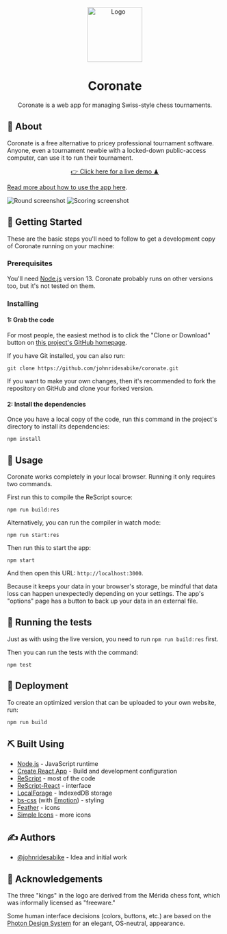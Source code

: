 <div align="center">
<img alt="Logo" src="graphics-src/icon-min.svg" height="128" width="128" />
<h1>Coronate</h1>
</div>

<p align="center">Coronate is a web app for managing Swiss-style chess tournaments.</p>

## 🧐 About

Coronate is a free alternative to pricey professional tournament software.
Anyone, even a tournament newbie with a locked-down public-access computer, can
use it to run their tournament.

<p align="center"><a href="https://johnridesa.bike/coronate/">👉 Click here for a live demo ♟</a></p>

[Read more about how to use the app here](https://johnridesa.bike/software/coronate/).

![Round screenshot](./screenshot-round.png)
![Scoring screenshot](./screenshot-score-detail.png)

## 🏁 Getting Started

These are the basic steps you'll need to follow to get a development copy of
Coronate running on your machine:

### Prerequisites

You'll need [Node.js](https://nodejs.org/) version 13. Coronate probably runs
on other versions too, but it's not tested on them.

### Installing

#### 1: Grab the code

For most people, the easiest method is to click the "Clone or Download" button
on [this project's GitHub homepage](https://github.com/johnridesabike/coronate).

If you have Git installed, you can also run:
```
git clone https://github.com/johnridesabike/coronate.git
```

If you want to make your own changes, then it's recommended to fork the
repository on GitHub and clone your forked version.

#### 2: Install the dependencies

Once you have a local copy of the code, run this command in the project's
directory to install its dependencies:
```
npm install
```

## 🎈 Usage

Coronate works completely in your local browser. Running it only requires two 
commands.

First run this to compile the ReScript source:
```
npm run build:res
```

Alternatively, you can run the compiler in watch mode:
```
npm run start:res
```

Then run this to start the app:
```
npm start
```

And then open this URL: `http://localhost:3000`.

Because it keeps your data in your browser's storage, be mindful that data loss
can happen unexpectedly depending on your settings. The app's "options" page has
a button to back up your data in an external file.

## 🔧 Running the tests

Just as with using the live version, you need to run `npm run build:res` first.

Then you can run the tests with the command:
```
npm test
```

## 🚀 Deployment 

To create an optimized version that can be uploaded to your own website, run:

```
npm run build
```

## ⛏️ Built Using

- [Node.js](https://nodejs.org/en/) - JavaScript runtime
- [Create React App](https://create-react-app.dev) - Build and development configuration
- [ReScript](https://rescript-lang.org/) - most of the code
- [ReScript-React](https://rescript-lang.org/docs/react/latest/introduction) - interface
- [LocalForage](https://localforage.github.io/localForage/) - IndexedDB storage
- [bs-css](https://github.com/SentiaAnalytics/bs-css) (with [Emotion](https://emotion.sh/)) - styling
- [Feather](https://feathericons.com/) - icons
- [Simple Icons](http://simpleicons.org/) - more icons

## ✍️ Authors

- [@johnridesabike](https://github.com/johnridesabike) - Idea and initial work

## 🎉 Acknowledgements 

The three "kings" in the logo are derived from the Mérida chess font, which was 
informally licensed as "freeware."

Some human interface decisions (colors, buttons, etc.) are based on the
[Photon Design System](https://design.firefox.com/photon/) for an elegant,
OS-neutral, appearance.

